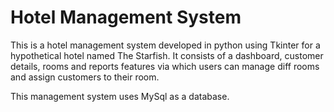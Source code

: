# Hotel Management System
This is a hotel management system developed in python using Tkinter for a hypothetical hotel named The Starfish. It consists of a dashboard, customer details, rooms and reports features via which users can manage diff rooms and assign customers to their room.

This management system uses MySql as a database.

